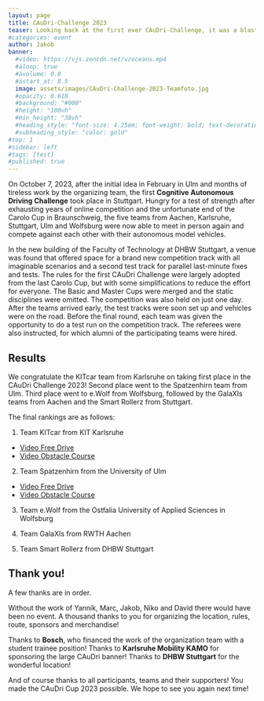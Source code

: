 ```yaml
---
layout: page
title: CAuDri-Challenge 2023
teaser: Looking back at the first ever CAuDri-Challenge, it was a blast!
#categories: event
author: Jakob
banner:
  #video: https://vjs.zencdn.net/v/oceans.mp4
  #äloop: true
  #ävolume: 0.8
  #ästart_at: 8.5
  image: assets/images/CAuDri-Challenge-2023-Teamfoto.jpg
  #opacity: 0.618
  #background: "#000"
  #height: "100vh"
  #min_height: "38vh"
  #heading_style: "font-size: 4.25em; font-weight: bold; text-decoration: underline"
  #subheading_style: "color: gold"
#top: 1
#sidebar: left
#tags: [test]
#published: true
---
```


On October 7, 2023, after the initial idea in February in Ulm and months of tireless work by the organizing team, the first **Cognitive Autonomous Driving Challenge** took place in Stuttgart.
Hungry for a test of strength after exhausting years of online competition and the unfortunate end of the Carolo Cup in Braunschweig, the five teams from Aachen, Karlsruhe, Stuttgart, Ulm and Wolfsburg were now able to meet in person again and compete against each other with their autonomous model vehicles.

In the new building of the Faculty of Technology at DHBW Stuttgart, a venue was found that offered space for a brand new competition track with all imaginable scenarios and a second test track for parallel last-minute fixes and tests.
The rules for the first CAuDri Challenge were largely adopted from the last Carolo Cup, but with some simplifications to reduce the effort for everyone.
The Basic and Master Cups were merged and the static disciplines were omitted.
The competition was also held on just one day.
After the teams arrived early, the test tracks were soon set up and vehicles were on the road.
Before the final round, each team was given the opportunity to do a test run on the competition track.
The referees were also instructed, for which alumni of the participating teams were hired.

## Results
We congratulate the KITcar team from Karlsruhe on taking first place in the CAuDri Challenge 2023! Second place went to the Spatzenhirn team from Ulm. Third place went to e.Wolf from Wolfsburg, followed by the GalaXIs teams from Aachen and the Smart Rollerz from Stuttgart.

The final rankings are as follows:

1. Team KITcar from KIT Karlsruhe
- [Video Free Drive](https://www.youtube.com/watch?v=st0euYv1rrA)
- [Video Obstacle Course](https://www.youtube.com/watch?v=a_kFUvtdE4U)

2. Team Spatzenhirn from the University of Ulm
- [Video Free Drive](https://www.youtube.com/watch?v=TuW6jF97eO4)
- [Video Obstacle Course](https://www.youtube.com/watch?v=Ixp7AYcIOKQ)

3. Team e.Wolf from the Ostfalia University of Applied Sciences in Wolfsburg

4. Team GalaXIs from RWTH Aachen

5. Team Smart Rollerz from DHBW Stuttgart

## Thank you!
A few thanks are in order.

Without the work of Yannik, Marc, Jakob, Niko and David there would have been no event. A thousand thanks to you for organizing the location, rules, route, sponsors and merchandise!

Thanks to **Bosch**, who financed the work of the organization team with a student trainee position!
Thanks to **Karlsruhe Mobility KAMO** for sponsoring the large CAuDri banner!
Thanks to **DHBW Stuttgart** for the wonderful location!

And of course thanks to all participants, teams and their supporters! You made the CAuDri Cup 2023 possible. We hope to see you again next time!
